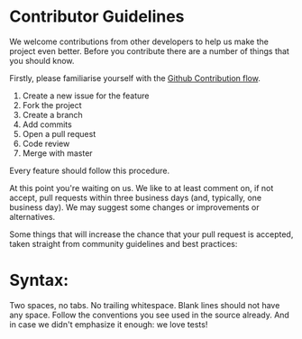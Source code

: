 # Contributor Guidelines

We welcome contributions from other developers to help us make the project even better.
Before you contribute there are a number of things that you should know.

Firstly, please familiarise yourself with the [Github Contribution flow](https://guides.github.com/introduction/flow/).

1. Create a new issue for the feature
2. Fork the project
3. Create a branch
4. Add commits
5. Open a pull request
6. Code review
7. Merge with master

Every feature should follow this procedure.

At this point you're waiting on us. We like to at least comment on, if not accept, pull requests within three business days (and, typically, one business day). We may suggest some changes or improvements or alternatives.

Some things that will increase the chance that your pull request is accepted, taken straight from community guidelines and best practices:

# Syntax:

Two spaces, no tabs.
No trailing whitespace.
Blank lines should not have any space.
Follow the conventions you see used in the source already.
And in case we didn't emphasize it enough: we love tests!
